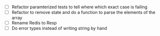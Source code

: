 - [ ] Refactor paramterized tests to tell where which exact case is failing
- [ ] Refactor to remove state and do a function to parse the elements of the array
- [ ] Rename Redis to Resp
- [ ] Do error types instead of writing string by hand
